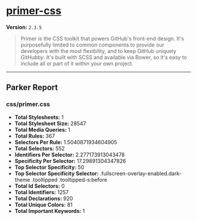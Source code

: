 # [primer-css]( http://primercss.io )

**Version:** `2.3.5`

> Primer is the CSS toolkit that powers GitHub's front-end design. It's purposefully limited to common components to provide our developers with the most flexibility, and to keep GitHub uniquely *GitHubby*. It's built with SCSS and available via Bower, so it's easy to include all or part of it within your own project.

* * *

## Parker Report

### css/primer.css

- **Total Stylesheets:** 1
- **Total Stylesheet Size:** 28547
- **Total Media Queries:** 1
- **Total Rules:** 367
- **Selectors Per Rule:** 1.5040871934604905
- **Total Selectors:** 552
- **Identifiers Per Selector:** 2.277173913043478
- **Specificity Per Selector:** 17.29891304347826
- **Top Selector Specificity:** 50
- **Top Selector Specificity Selector:** .fullscreen-overlay-enabled.dark-theme .tooltipped .tooltipped-s:before
- **Total Id Selectors:** 0
- **Total Identifiers:** 1257
- **Total Declarations:** 920
- **Total Unique Colors:** 81
- **Total Important Keywords:** 1
